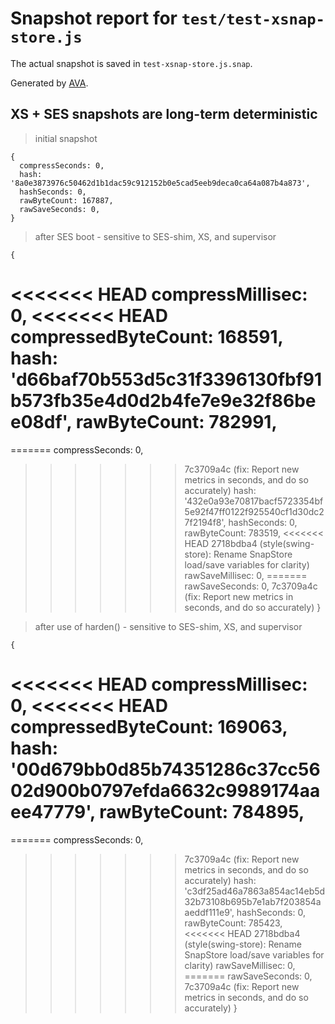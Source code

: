 # Snapshot report for `test/test-xsnap-store.js`

The actual snapshot is saved in `test-xsnap-store.js.snap`.

Generated by [AVA](https://avajs.dev).

## XS + SES snapshots are long-term deterministic

> initial snapshot

    {
      compressSeconds: 0,
      hash: '8a0e3873976c50462d1b1dac59c912152b0e5cad5eeb9deca0ca64a087b4a873',
      hashSeconds: 0,
      rawByteCount: 167887,
      rawSaveSeconds: 0,
    }

> after SES boot - sensitive to SES-shim, XS, and supervisor

    {
<<<<<<< HEAD
      compressMillisec: 0,
<<<<<<< HEAD
      compressedByteCount: 168591,
      hash: 'd66baf70b553d5c31f3396130fbf91b573fb35e4d0d2b4fe7e9e32f86bee08df',
      rawByteCount: 782991,
=======
=======
      compressSeconds: 0,
>>>>>>> 7c3709a4c (fix: Report new metrics in seconds, and do so accurately)
      hash: '432e0a93e70817bacf5723354bf5e92f47ff0122f925540cf1d30dc27f2194f8',
      hashSeconds: 0,
      rawByteCount: 783519,
<<<<<<< HEAD
>>>>>>> 2718bdba4 (style(swing-store): Rename SnapStore load/save variables for clarity)
      rawSaveMillisec: 0,
=======
      rawSaveSeconds: 0,
>>>>>>> 7c3709a4c (fix: Report new metrics in seconds, and do so accurately)
    }

> after use of harden() - sensitive to SES-shim, XS, and supervisor

    {
<<<<<<< HEAD
      compressMillisec: 0,
<<<<<<< HEAD
      compressedByteCount: 169063,
      hash: '00d679bb0d85b74351286c37cc5602d900b0797efda6632c9989174aaee47779',
      rawByteCount: 784895,
=======
=======
      compressSeconds: 0,
>>>>>>> 7c3709a4c (fix: Report new metrics in seconds, and do so accurately)
      hash: 'c3df25ad46a7863a854ac14eb5d32b73108b695b7e1ab7f203854aaeddf111e9',
      hashSeconds: 0,
      rawByteCount: 785423,
<<<<<<< HEAD
>>>>>>> 2718bdba4 (style(swing-store): Rename SnapStore load/save variables for clarity)
      rawSaveMillisec: 0,
=======
      rawSaveSeconds: 0,
>>>>>>> 7c3709a4c (fix: Report new metrics in seconds, and do so accurately)
    }
